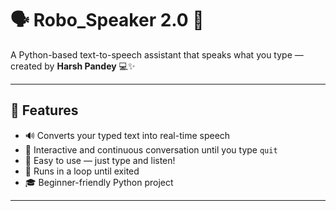 # 🗣️ Robo_Speaker 2.0 🤖  
A Python-based text-to-speech assistant that speaks what you type — created by **Harsh Pandey** 💻✨

---

## 🚀 Features

- 🔊 Converts your typed text into real-time speech
- 🤖 Interactive and continuous conversation until you type `quit`
- 💬 Easy to use — just type and listen!
- 🔁 Runs in a loop until exited
- 🎓 Beginner-friendly Python project

---
